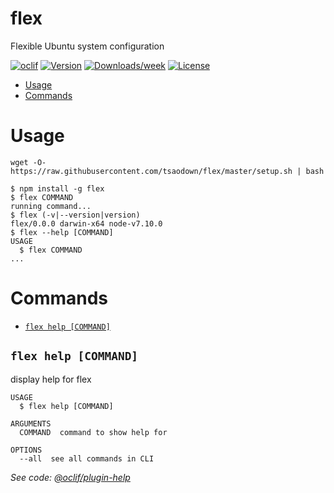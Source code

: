 flex
====

Flexible Ubuntu system configuration

[![oclif](https://img.shields.io/badge/cli-oclif-brightgreen.svg)](https://oclif.io)
[![Version](https://img.shields.io/npm/v/flex.svg)](https://npmjs.org/package/flex)
[![Downloads/week](https://img.shields.io/npm/dw/flex.svg)](https://npmjs.org/package/flex)
[![License](https://img.shields.io/npm/l/flex.svg)](https://github.com/tsaodown/flex/blob/master/package.json)

<!-- toc -->
* [Usage](#usage)
* [Commands](#commands)
<!-- tocstop -->
# Usage
<!-- usage -->
```wget -O- https://raw.githubusercontent.com/tsaodown/flex/master/setup.sh | bash```
```sh-session
$ npm install -g flex
$ flex COMMAND
running command...
$ flex (-v|--version|version)
flex/0.0.0 darwin-x64 node-v7.10.0
$ flex --help [COMMAND]
USAGE
  $ flex COMMAND
...
```
<!-- usagestop -->
# Commands
<!-- commands -->
* [`flex help [COMMAND]`](#flex-help-command)

## `flex help [COMMAND]`

display help for flex

```
USAGE
  $ flex help [COMMAND]

ARGUMENTS
  COMMAND  command to show help for

OPTIONS
  --all  see all commands in CLI
```

_See code: [@oclif/plugin-help](https://github.com/oclif/plugin-help/blob/v2.2.0/src/commands/help.ts)_
<!-- commandsstop -->
